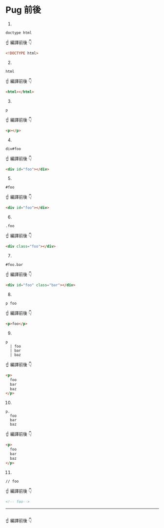 # Pug 前後

1.
```pug
doctype html
```
:point_up: 編譯前後 :point_down:
```html
<!DOCTYPE html>
```

2.
```pug
html
```
:point_up: 編譯前後 :point_down:
```html
<html></html>
```

3.
```pug
p
```
:point_up: 編譯前後 :point_down:
```html
<p></p>
```

4.
```pug
div#foo
```
:point_up: 編譯前後 :point_down:
```html
<div id="foo"></div>
```

5.
```pug
#foo
```
:point_up: 編譯前後 :point_down:
```html
<div id="foo"></div>
```

6.
```pug
.foo
```
:point_up: 編譯前後 :point_down:
```html
<div class="foo"></div>
```

7.
```pug
#foo.bar
```
:point_up: 編譯前後 :point_down:
```html
<div id="foo" class="bar"></div>
```

8.
```pug
p foo
```
:point_up: 編譯前後 :point_down:
```html
<p>foo</p>
```

9.
```pug
p
  | foo
  | bar
  | baz
```
:point_up: 編譯前後 :point_down:
```html
<p>
  foo
  bar
  baz
</p>
```

10.
```pug
p.
  foo
  bar
  baz
```
:point_up: 編譯前後 :point_down:
```html
<p>
  foo
  bar
  baz
</p>
```

11.
```pug
// foo
```
:point_up: 編譯前後 :point_down:
```html
<!-- foo-->
```

***

```pug

```
:point_up: 編譯前後 :point_down:
```html

```
